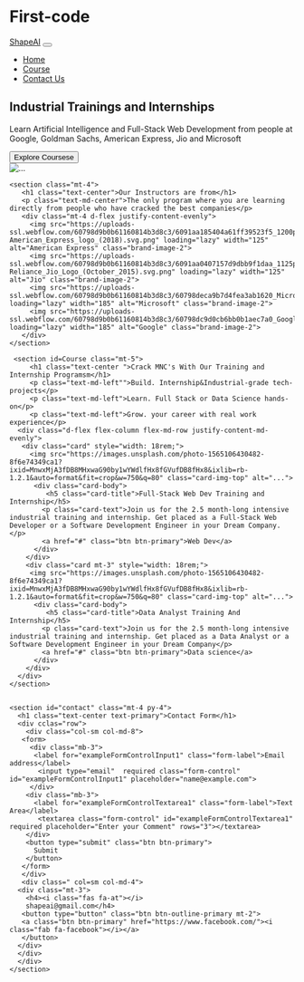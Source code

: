 # First-code
<!DOCTYPE html>
<html>
  <head>
    <meta charset="utf-8">
    <meta name="viewport" content="width=device-width">
    <title>repl.it</title>
    <link href="style.css" rel="stylesheet" type="text/css" />
    <link href="https://cdn.jsdelivr.net/npm/bootstrap@5.0.1/dist/css/bootstrap.min.css" rel="stylesheet" integrity="sha384-+0n0xVW2eSR5OomGNYDnhzAbDsOXxcvSN1TPprVMTNDbiYZCxYbOOl7+AMvyTG2x" crossorigin="anonymous">
    <link href="https://cdnjs.cloudflare.com/ajax/libs/font-awesome/5.15.3/css/all.min.css">
  </head>
  <body>
    
<nav class="navbar sticky-top navbar-expand-lg navbar-dark bg-primary">
  <div class="container-fluid">
    <a class="navbar-brand" href="#">ShapeAI</a>
    <button class="navbar-toggler" type="button" data-bs-toggle="collapse" data-bs-target="#navbarSupportedContent" aria-controls="navbarSupportedContent" aria-expanded="false" aria-label="Toggle navigation">
      <span class="navbar-toggler-icon"></span>
    </button>
    <div class="collapse navbar-collapse" id="navbarSupportedContent">
      <ul class="navbar-nav me-auto mb-2 mb-lg-0">
        <li class="nav-item">
          <a class="nav-link active" aria-current="page" href="#home">Home</a>
        </li>
        <li class="nav-item">
          <a class="nav-link active" aria-current="page" href="#Course">Course</a>
        </li>
        <li class="nav-item">
          <a class="nav-link" href="#contact">Contact Us</a>
        </li>
      </ul>
    </div>
  </div>
</nav>

<main class="container mt-3">
  <section id=home class="d-flex justify-content-sm-center justify-content-md-evenly align-items-center flex-column-reverse gap-3 flex-md-row bg-primary p-4 rounded">
      <div class="d-flex justify-content-sm-center align-items-center flex-column justify-content-md-start align-items-md-start" >
        <h1 class="text-white">Industrial Trainings and Internships</h1>
        <p class="text-white">Learn Artificial Intelligence and Full-Stack Web Development from people at Google, Goldman Sachs, American Express, Jio and Microsoft</p>
        <button class="btn btn-light btn-sm">Explore Coursese</button>
      </div>
      <div class="w-50 w-50">
       <img src="https://www.impactbnd.com/hubfs/Inbound%20Success%20Podcast/Blog%20Images/web-developer-characteristics.jpg"  alt="..." class="w-100 h-100 shadow">
      </div>
   </section>
      
    <section class="mt-4"> 
       <h1 class="text-center">Our Instructors are from</h1>
       <p class="text-md-center">The only program where you are learning directly from people who have cracked the best companies</p>
       <div class="mt-4 d-flex justify-content-evenly">
         <img src="https://uploads-ssl.webflow.com/60798d9b0b61160814b3d8c3/6091aa185404a61ff39523f5_1200px-American_Express_logo_(2018).svg.png" loading="lazy" width="125" alt="American Express" class="brand-image-2">
         <img src="https://uploads-ssl.webflow.com/60798d9b0b61160814b3d8c3/6091aa0407157d9dbb9f1daa_1125px-Reliance_Jio_Logo_(October_2015).svg.png" loading="lazy" width="125" alt="Jio" class="brand-image-2">
         <img src="https://uploads-ssl.webflow.com/60798d9b0b61160814b3d8c3/60798deca9b7d4fea3ab1620_Microsoft%20Logo.png" loading="lazy" width="185" alt="Microsoft" class="brand-image-2">
         <img src="https://uploads-ssl.webflow.com/60798d9b0b61160814b3d8c3/60798dc9d0cb6bb0b1aec7a0_Google%20Logo.png" loading="lazy" width="185" alt="Google" class="brand-image-2">
       </div>
    </section>
        
     <section id=Course class="mt-5">
         <h1 class="text-center ">Crack MNC's With Our Training and Internship Programsm</h1>
         <p class="text-md-left"">Build. Internship&Industrial-grade tech-projects</p>
         <p class="text-md-left">Learn. Full Stack or Data Science hands-on</p>
         <p class="text-md-left">Grow. your career with real work experience</p>
      <div class="d-flex flex-column flex-md-row justify-content-md-evenly">
       <div class="card" style="width: 18rem;">
         <img src="https://images.unsplash.com/photo-1565106430482-8f6e74349ca1?ixid=MnwxMjA3fDB8MHxwaG90by1wYWdlfHx8fGVufDB8fHx8&ixlib=rb-1.2.1&auto=format&fit=crop&w=750&q=80" class="card-img-top" alt="...">
          <div class="card-body">
             <h5 class="card-title">Full-Stack Web Dev Training and Internship</h5>
            <p class="card-text">Join us for the 2.5 month-long intensive industrial training and internship. Get placed as a Full-Stack Web Developer or a Software Development Engineer in your Dream Company.</p>
            <a href="#" class="btn btn-primary">Web Dev</a>
          </div>
        </div>
        <div class="card mt-3" style="width: 18rem;">
         <img src="https://images.unsplash.com/photo-1565106430482-8f6e74349ca1?ixid=MnwxMjA3fDB8MHxwaG90by1wYWdlfHx8fGVufDB8fHx8&ixlib=rb-1.2.1&auto=format&fit=crop&w=750&q=80" class="card-img-top" alt="...">
          <div class="card-body">
             <h5 class="card-title">Data Analyst Training And Internship</h5>
            <p class="card-text">Join us for the 2.5 month-long intensive industrial training and internship. Get placed as a Data Analyst or a Software Development Engineer in your Dream Company</p>
            <a href="#" class="btn btn-primary">Data science</a>
          </div>
        </div>
      </div>
    </section>
     

    <section id="contact" class="mt-4 py-4">
      <h1 class="text-center text-primary">Contact Form</h1>
      <div cclas="row">
        <div class="col-sm col-md-8">
       <form>
         <div class="mb-3">
          <label for="exampleFormControlInput1" class="form-label">Email address</label>
           <input type="email"  required class="form-control" id="exampleFormControlInput1" placeholder="name@example.com">
         </div>
        <div class="mb-3">
          <label for="exampleFormControlTextarea1" class="form-label">Text Area</label>
           <textarea class="form-control" id="exampleFormControlTextarea1" required placeholder="Enter your Comment" rows="3"></textarea>
        </div>
        <button type="submit" class="btn btn-primary">
          Submit
        </button>
       </form>
       </div>
       <div class=" col=sm col-md-4">
      <div class="mt-3">
        <h4><i class="fas fa-at"></i>
        shapeai@gmail.com</h4>
       <button type="button" class="btn btn-outline-primary mt-2">
       <a class="btn btn-primary" href="https://www.facebook.com/"><i class="fab fa-facebook"></i></a>
       </button>
      </div>
      </div>
      </div>
    </section>
    
</main>
    <script src="https://cdn.jsdelivr.net/npm/bootstrap@5.0.1/dist/js/bootstrap.bundle.min.js" integrity="sha384-gtEjrD/SeCtmISkJkNUaaKMoLD0//ElJ19smozuHV6z3Iehds+3Ulb9Bn9Plx0x4" crossorigin="anonymous"></script>
  </body>
  </html>
